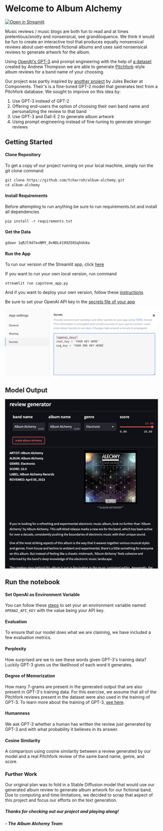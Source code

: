 # Welcome to Album Alchemy
[![Open in Streamlit](https://static.streamlit.io/badges/streamlit_badge_black_white.svg)](https://album-alchemy.streamlit.app/)

<!-- <img width="160" alt="team-logo" src="https://user-images.githubusercontent.com/125633146/219563170-bf5c5073-2114-4cdb-9c51-d86149d96af3.png">
[Image generated using Stable Diffusion] -->

Music reviews / music blogs are both fun to read and at times pretentious/snotty and nonsensical, see grandiloquence.  We think it would be fun to create an interactive tool that produces equally nonsensical reviews about user-entered fictional albums and uses said nonsensical reviews to generate artwork for the album.

Using [OpenAI's GPT-3](https://openai.com/blog/chatgpt) and prompt engineering with the help of [a dataset](https://components.one/datasets/pitchfork-reviews-dataset) created by Andrew Thompson we are able to generate [Pitchfork](https://pitchfork.com/reviews/albums/)-style album reviews for a band name of your choosing. 

Our project was partly inspired by [another project](https://components.one/generators/pitchfork/) by Jules Becker at Components.  Their's is a fine-tuned GPT-2 model that generates text from a Pitchfork database.  We sought to improve on this idea by: 
   1. Use GPT-3 instead of GPT-2 
   2. Offering end-users the option of choosing their own band name and personalizing the review to that band
   3. Use GPT-3 and Dall-E 2 to generate album artwork
   4. Using prompt engineering instead of fine-tuning to generate stronger reviews 

## Getting Started

#### Clone Repository

To get a copy of our project running on your local machine, simply run the git clone command

```
git clone https://github.com/tcharroh/album-alchemy.git
cd album-alchemy
```

#### Install Requirements

Before attempting to run anything be sure to run requirements.txt and install all dependencies

```
pip install -r requirements.txt
```

#### Get the Data

```
gdown 1qRJl9d7exNMY_8vNDL4199ZOXGqhUU4a
```

#### Run the App

To run our version of the Streamlit app, click [here](https://0-kbo-album-alchemy-capstone-app-0a12n5.streamlit.app/)

If you want to run your own local version, run command

```
streamlit run capstone_app.py
```

And if you want to deploy your own version, follow these [instructions](https://docs.streamlit.io/streamlit-community-cloud/get-started/deploy-an-app)

Be sure to set your OpenAI API key in the [secrets file of your app](https://docs.streamlit.io/streamlit-community-cloud/get-started/deploy-an-app/connect-to-data-sources/secrets-management)

![Secrets](secrets_file_sample.png)


## Model Output

![Sample](sample_aa.png)


## Run the notebook
#### Set OpenAI as Environment Variable
You can follow these [steps](https://www.twilio.com/blog/2017/01/how-to-set-environment-variables.html#:~:text=After%20%24Env%20%2C%20add%20a%20colon,you%20start%20from%20this%20shell.) to set your an environment variable named `OPENAI_API_KEY` with the value being your API key.

#### Evaluation

To ensure that our model does what we are claiming, we have included a few evaluation metrics.

#### Perplexity

How surprised are we to see these words given GPT-3's training data?  Luckily GPT-3 gives us the likelihood of each word it generates.

#### Degree of Memorization

How many 7-grams are present in the generated output that are also present in GPT-3's training data.  For this exercise, we assume that all of the Pitchfork reviews present in the dataset were also used in the training of GPT-3.  To learn more about the training of GPT-3, [see here](https://www.springboard.com/blog/data-science/machine-learning-gpt-3-open-ai/#:~:text=Common%20Crawl%20corpus%20contains%20petabytes%20of%20data%20collected%20over%208%20years%20of%20web%20crawling.%20The%20corpus%20contains%20raw%20web%20page%20data%2C%20metadata%20extracts%20and%20text%20extracts%20with%20light%20filtering.).

#### Humanness

We ask GPT-3 whether a human has written the review just generated by GPT-3 and with what probability it believes in its answer.

#### Cosine Similarity

A comparison using cosine similarity between a review generated by our model and a real Pitchfork review of the same band name, genre, and score.

### Further Work

Our original plan was to fold in a Stable Diffusion model that would use our generated album review to generate album artwork for our fictional band.  Due to computing and time limitations, we decided to scrap that aspect of this project and focus our efforts on the text generation. 

##### Thanks for checking out our project and playing along!
##### - The Album Alchemy Team

